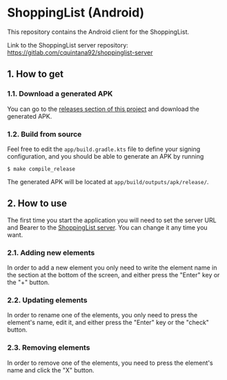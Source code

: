 # ShoppingList (Android)

This repository contains the Android client for the ShoppingList.

Link to the ShoppingList server repository: https://gitlab.com/cquintana92/shoppinglist-server

## 1. How to get
### 1.1. Download a generated APK

You can go to the [releases section of this project](https://gitlab.com/cquintana92/shoppinglist-android/-/releases) and download the generated APK.

### 1.2. Build from source

Feel free to edit the `app/build.gradle.kts` file to define your signing configuration, and you should be able to generate an APK by running

```
$ make compile_release
```

The generated APK will be located at `app/build/outputs/apk/release/`.


## 2. How to use

The first time you start the application you will need to set the server URL and Bearer to the [ShoppingList server](https://gitlab.com/cquintana92/shoppinglist-server). You can change it any time you want.

### 2.1. Adding new elements

In order to add a new element you only need to write the element name in the section at the bottom of the screen, and either press the "Enter" key or the "+" button.

### 2.2. Updating elements

In order to rename one of the elements, you only need to press the element's name, edit it, and either press the "Enter" key or the "check" button.

### 2.3. Removing elements

In order to remove one of the elements, you need to press the element's name and click the "X" button.
